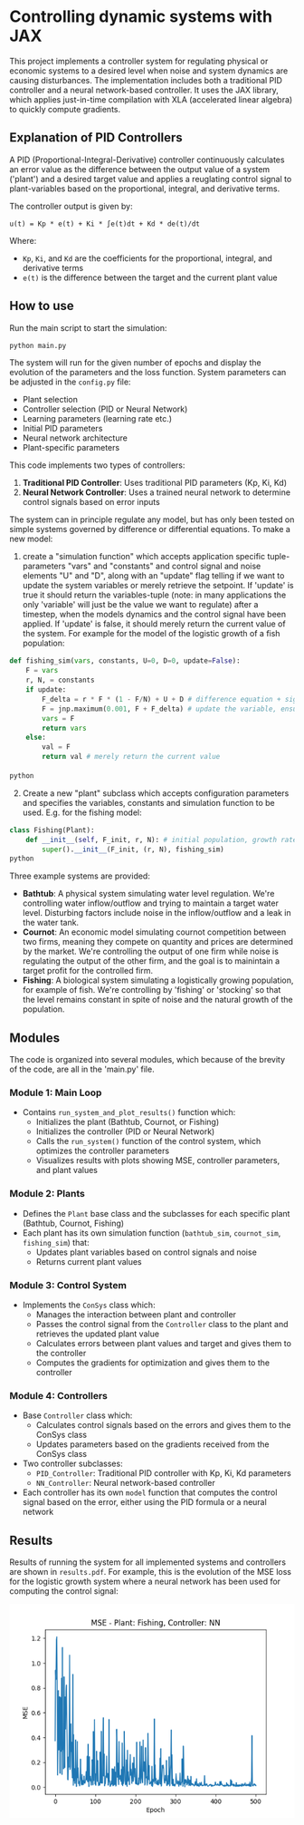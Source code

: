 # Controlling dynamic systems with JAX

This project implements a controller system for regulating physical or economic systems to a desired level when noise and system dynamics are causing disturbances. The implementation includes both a traditional PID controller and a neural network-based controller. It uses the JAX library, which applies just-in-time compilation with XLA (accelerated linear algebra) to quickly compute gradients.

## Explanation of PID Controllers

A PID (Proportional-Integral-Derivative) controller continuously calculates an error value as the difference between the output value of a system ('plant') and a desired target value and applies a reuglating control signal to plant-variables based on the proportional, integral, and derivative terms.

The controller output is given by:

```
u(t) = Kp * e(t) + Ki * ∫e(t)dt + Kd * de(t)/dt
```

Where:

- `Kp`, `Ki`, and `Kd` are the coefficients for the proportional, integral, and derivative terms
- `e(t)` is the difference between the target and the current plant value

## How to use

Run the main script to start the simulation:

```bash
python main.py
```

The system will run for the given number of epochs and display the evolution of the parameters and the loss function. System parameters can be adjusted in the `config.py` file:

- Plant selection
- Controller selection (PID or Neural Network)
- Learning parameters (learning rate etc.)
- Initial PID parameters
- Neural network architecture
- Plant-specific parameters

This code implements two types of controllers:

1. **Traditional PID Controller**: Uses traditional PID parameters (Kp, Ki, Kd)
2. **Neural Network Controller**: Uses a trained neural network to determine control signals based on error inputs

The system can in principle regulate any model, but has only been tested on simple systems governed by difference or differential equations. To make a new model:

1. create a "simulation function" which accepts application specific tuple-parameters "vars" and "constants" and control signal and noise elements "U" and "D", along with an "update" flag telling if we want to update the system variables or merely retrieve the setpoint. If 'update' is true it should return the variables-tuple (note: in many applications the only 'variable' will just be the value we want to regulate) after a timestep, when the models dynamics and the control signal have been applied. If 'update' is false, it should merely return the current value of the system. For example for the model of the logistic growth of a fish population:

```python
def fishing_sim(vars, constants, U=0, D=0, update=False):
    F = vars
    r, N, = constants
    if update:
        F_delta = r * F * (1 - F/N) + U + D # difference equation + signal + noise
        F = jnp.maximum(0.001, F + F_delta) # update the variable, ensuring a positive value
        vars = F
        return vars
    else:
        val = F
        return val # merely return the current value

python
```

2. Create a new "plant" subclass which accepts configuration parameters and specifies the variables, constants and simulation function to be used. E.g. for the fishing model:

```python
class Fishing(Plant):
    def __init__(self, F_init, r, N): # initial population, growth rate, and carrying capacity
        super().__init__(F_init, (r, N), fishing_sim)
python
```

Three example systems are provided:

- **Bathtub**: A physical system simulating water level regulation. We're controlling water inflow/outflow and trying to maintain a target water level. Disturbing factors include noise in the inflow/outflow and a leak in the water tank.
- **Cournot**: An economic model simulating cournot competition between two firms, meaning they compete on quantity and prices are determined by the market. We're controlling the output of one firm while noise is regulating the output of the other firm, and the goal is to mainintain a target profit for the controlled firm.
- **Fishing**: A biological system simulating a logistically growing population, for example of fish. We're controlling by 'fishing' or 'stocking' so that the level remains constant in spite of noise and the natural growth of the population.

## Modules

The code is organized into several modules, which because of the brevity of the code, are all in the 'main.py' file.

### Module 1: Main Loop

- Contains `run_system_and_plot_results()` function which:
  - Initializes the plant (Bathtub, Cournot, or Fishing)
  - Initializes the controller (PID or Neural Network)
  - Calls the `run_system()` function of the control system, which optimizes the controller parameters
  - Visualizes results with plots showing MSE, controller parameters, and plant values

### Module 2: Plants

- Defines the `Plant` base class and the subclasses for each specific plant (Bathtub, Cournot, Fishing)
- Each plant has its own simulation function (`bathtub_sim`, `cournot_sim`, `fishing_sim`) that:
  - Updates plant variables based on control signals and noise
  - Returns current plant values

### Module 3: Control System

- Implements the `ConSys` class which:
  - Manages the interaction between plant and controller
  - Passes the control signal from the `Controller` class to the plant and retrieves the updated plant value
  - Calculates errors between plant values and target and gives them to the controller
  - Computes the gradients for optimization and gives them to the controller

### Module 4: Controllers

- Base `Controller` class which:
  - Calculates control signals based on the errors and gives them to the ConSys class
  - Updates parameters based on the gradients received from the ConSys class
- Two controller subclasses:
  - `PID_Controller`: Traditional PID controller with Kp, Ki, Kd parameters
  - `NN_Controller`: Neural network-based controller
- Each controller has its own `model` function that computes the control signal based on the error, either using the PID formula or a neural network

## Results

Results of running the system for all implemented systems and controllers are shown in `results.pdf`. For example, this is the evolution of the MSE loss for the logistic growth system where a neural network has been used for computing the control signal:

![alt text](loss_nn_fishing.png)
